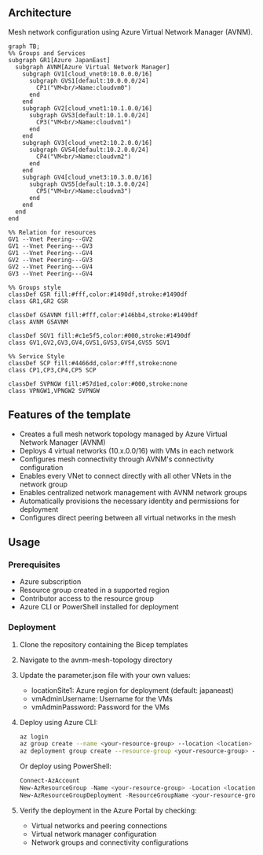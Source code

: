 ## Architecture
Mesh network configuration using Azure Virtual Network Manager (AVNM).

```mermaid
graph TB;
%% Groups and Services
subgraph GR1[Azure JapanEast]
  subgraph AVNM[Azure Virtual Network Manager]
    subgraph GV1[cloud_vnet0:10.0.0.0/16]
      subgraph GVS1[default:10.0.0.0/24]
        CP1("VM<br/>Name:cloudvm0")
      end
    end
    subgraph GV2[cloud_vnet1:10.1.0.0/16]
      subgraph GVS3[default:10.1.0.0/24]
        CP3("VM<br/>Name:cloudvm1")
      end
    end
    subgraph GV3[cloud_vnet2:10.2.0.0/16]
      subgraph GVS4[default:10.2.0.0/24]
        CP4("VM<br/>Name:cloudvm2")
      end
    end
    subgraph GV4[cloud_vnet3:10.3.0.0/16]
      subgraph GVS5[default:10.3.0.0/24]
        CP5("VM<br/>Name:cloudvm3")
      end
    end
  end
end

%% Relation for resources
GV1 --Vnet Peering---GV2
GV1 --Vnet Peering---GV3
GV1 --Vnet Peering---GV4
GV2 --Vnet Peering---GV3
GV2 --Vnet Peering---GV4
GV3 --Vnet Peering---GV4

%% Groups style
classDef GSR fill:#fff,color:#1490df,stroke:#1490df
class GR1,GR2 GSR

classDef GSAVNM fill:#fff,color:#146bb4,stroke:#1490df
class AVNM GSAVNM

classDef SGV1 fill:#c1e5f5,color:#000,stroke:#1490df
class GV1,GV2,GV3,GV4,GVS1,GVS3,GVS4,GVS5 SGV1
 
%% Service Style
classDef SCP fill:#4466dd,color:#fff,stroke:none
class CP1,CP3,CP4,CP5 SCP

classDef SVPNGW fill:#57d1ed,color:#000,stroke:none
class VPNGW1,VPNGW2 SVPNGW
```

## Features of the template

- Creates a full mesh network topology managed by Azure Virtual Network Manager (AVNM)
- Deploys 4 virtual networks (10.x.0.0/16) with VMs in each network
- Configures mesh connectivity through AVNM's connectivity configuration
- Enables every VNet to connect directly with all other VNets in the network group
- Enables centralized network management with AVNM network groups
- Automatically provisions the necessary identity and permissions for deployment
- Configures direct peering between all virtual networks in the mesh

## Usage

### Prerequisites
- Azure subscription
- Resource group created in a supported region
- Contributor access to the resource group
- Azure CLI or PowerShell installed for deployment

### Deployment

1. Clone the repository containing the Bicep templates
2. Navigate to the avnm-mesh-topology directory
3. Update the parameter.json file with your own values:
   - locationSite1: Azure region for deployment (default: japaneast)
   - vmAdminUsername: Username for the VMs
   - vmAdminPassword: Password for the VMs

4. Deploy using Azure CLI:
   ```bash
   az login
   az group create --name <your-resource-group> --location <location>
   az deployment group create --resource-group <your-resource-group> --template-file main.bicep --parameters parameter.json
   ```

   Or deploy using PowerShell:
   ```powershell
   Connect-AzAccount
   New-AzResourceGroup -Name <your-resource-group> -Location <location>
   New-AzResourceGroupDeployment -ResourceGroupName <your-resource-group> -TemplateFile main.bicep -TemplateParameterFile parameter.json
   ```

5. Verify the deployment in the Azure Portal by checking:
   - Virtual networks and peering connections
   - Virtual network manager configuration
   - Network groups and connectivity configurations
